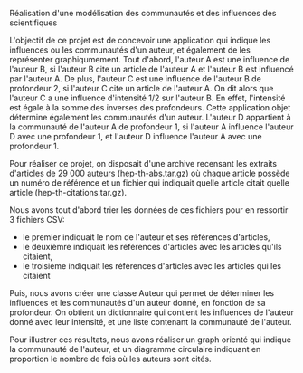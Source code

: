 Réalisation d'une modélisation des communautés et des influences des scientifiques

L'objectif de ce projet est de concevoir une application qui indique les influences ou les communautés d'un auteur, et également de les représenter graphiqumement.
Tout d'abord, l'auteur A est une influence de l'auteur B, si l'auteur B cite un article de l'auteur A et l'auteur B est influencé par l'auteur A.
De plus, l'auteur C est une influence de l'auteur B de profondeur 2, si l'auteur C cite un article de l'auteur A. On dit alors que l'auteur C a une influence d'intensité 1/2 sur l'auteur B. 
En effet, l'intensité est égale à la somme des inverses des profondeurs.
Cette application objet détermine également les communautés d'un auteur. L'auteur D appartient à la communauté de l'auteur A de profondeur 1, si l'auteur A influence l'auteur D avec une profondeur 1,
et l'auteur D influence l'auteur A avec une profondeur 1.

Pour réaliser ce projet, on disposait d'une archive recensant les extraits d'articles de 29 000 auteurs (hep-th-abs.tar.gz) où chaque article possède un numéro de référence et un fichier
qui indiquait quelle article citait quelle article (hep-th-citations.tar.gz). 

Nous avons tout d'abord trier les données de ces fichiers pour en ressortir 3 fichiers CSV:
- le premier indiquait le nom de l'auteur et ses références d'articles, 
- le deuxièmre indiquait les références d'articles avec les articles qu'ils citaient,
- le troisième indiquait les références d'articles avec les articles qui les citaient

Puis, nous avons créer une classe Auteur qui permet de déterminer les influences et les communautés d'un auteur donné, en fonction de sa profondeur. On obtient 
un dictionnaire qui contient les influences de l'auteur donné avec leur intensité, et une liste contenant la communauté de l'auteur. 

Pour illustrer ces résultats, nous avons réaliser un graph orienté qui indique la communauté de l'auteur, et un diagramme circulaire indiquant en proportion le nombre de fois où les auteurs sont cités. 
